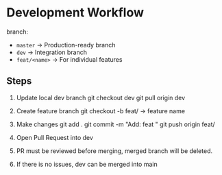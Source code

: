 # Development Workflow

branch:

- `master` → Production-ready branch  
- `dev` → Integration branch  
- `feat/<name>` → For individual features  

## Steps
1. Update local dev branch
git checkout dev
git pull origin dev

2. Create feature branch
git checkout -b feat/<short-name>
<short-name> -> feature name

3. Make changes
git add .
git commit -m "Add: feat <short-name>"
git push origin feat/<short-name>

4. Open Pull Request into dev
5. PR must be reviewed before merging, merged branch will be deleted.
6. If there is no issues, dev can be merged into main